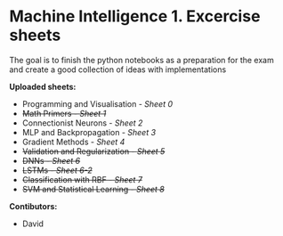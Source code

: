 # Machine Intelligence 1. Excercise sheets
The goal is to finish the python notebooks as a preparation for the exam and create a good collection of ideas with implementations

**Uploaded sheets:**
- Programming and Visualisation - *Sheet 0*
- <del>Math Primers - *Sheet 1*<del>
- Connectionist Neurons - *Sheet 2*
- MLP and Backpropagation - *Sheet 3*
- Gradient Methods - *Sheet 4*
- <del>Validation and Regularization - *Sheet 5*<del>
- <del>DNNs - *Sheet 6*<del>
- <del>LSTMs - *Sheet 6-2*<del>
- <del>Classification with RBF - *Sheet 7*<del>
- <del>SVM and Statistical Learning - *Sheet 8*<del>

**Contibutors:**
- David
